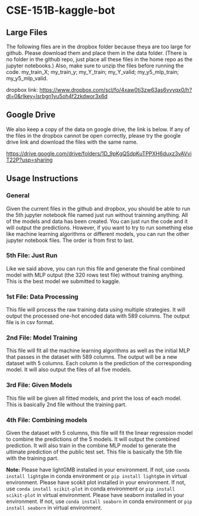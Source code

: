 # CSE-151B-kaggle-bot
## Large Files
The following files are in the dropbox folder because theya are too large for github. Please download them and place them in the data folder. (There is no folder in the github repo, just place all these files in the home repo as the jupyter notebooks.) Also, make sure to unzip the files before running the code. 
my_train_X; my_train_y; my_Y_train; my_Y_valid; my_y5_mlp_train; my_y5_mlp_valid.

dropbox link: https://www.dropbox.com/scl/fo/4xaw0ti3zw63as6vvyqx0/h?dl=0&rlkey=lsrbgn1yu5oh4f2zkdwor3x6d

## Google Drive
We also keep a copy of the data on google drive, the link is below. If any of the files in the dropbox cannot be open correctly, please try the google drive link and download the files with the same name. 

https://drive.google.com/drive/folders/1D_9pKgQSdpKuTPPXH6duxz3vAVviT22P?usp=sharing

## Usage Instructions
### General
Given the current files in the github and dropbox, you should be able to run the 5th jupyter notebook file named just run without trainning anything. All of the models and data has been created. You can just run the code and it will output the predictions. However, if you want to try to run something else like machine learning algorithms or different models, you can run the other jupyter notebook files. The order is from first to last. 

### 5th File: Just Run
Like we said above, you can run this file and generate the final combined model with MLP output (the 320 rows test file) without training anything. This is the best model we submitted to kaggle. 

### 1st File: Data Processing
This file will process the raw training data using multiple strategies. It will output the processed one-hot encoded data with 589 columns. The output file is in csv format. 

### 2nd File: Model Training
This file will fit all the machine learning algorithms as well as the initial MLP that passes in the dataset with 589 columns. The output will be a new dataset with 5 columns. Each column is the prediction of the corresponding model. It will also output the files of all five models.

### 3rd File: Given Models
This file will be given all fitted models, and print the loss of each model. This is basically 2nd file without the training part.

### 4th File: Combining models
Given the dataset with 5 columns, this file will fit the linear regression model to combine the predictions of the 5 models. It will output the combined prediction. It will also train in the combine MLP model to generate the ultimate prediction of the public test set. This file is basically the 5th file with the training part. 

__Note:__ Please have lightGMB installed in your environment. If not, use ``conda install lightgbm`` in conda environment or ``pip install lightgbm`` in virtual environment. 
Please have scokit plot installed in your environment. If not, use ``conda install scikit-plot`` in conda environment or ``pip install scikit-plot`` in virtual environment.
Please have seaborn installed in your environment. If not, use ``conda install seaborn`` in conda environment or ``pip install seaborn`` in virtual environment.


